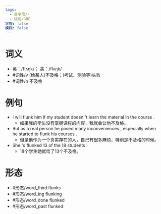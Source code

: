 ```yaml
---
tags:
  - 首字母/F
  - 级别/GRE
掌握: false
模糊: false
---
```

# 词义
- 英：/flʌŋk/； 美：/flʌŋk/
- #词性/v  (给某人)不及格；(考试、测验等)失败
- #词性/n  不及格
# 例句
- I will flunk him if my student doesn 't learn the material in the course .
	- 如果我的学生没有掌握课程的内容，我就会让他不及格。
- But as a real person he posed many inconveniences , especially when he started to flunk his courses .
	- 但是他作为一个真实存在的人，自己有很多麻烦，特别是不及格的时候。
- She 's flunked 13 of the 18 students .
	- 18个学生她就给了13个不及格。
# 形态
- #形态/word_third flunks
- #形态/word_ing flunking
- #形态/word_done flunked
- #形态/word_past flunked

